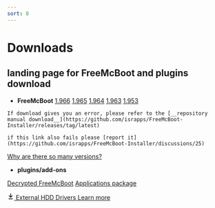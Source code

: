 ```yaml
---
sort: 8
---
```



# Downloads
## landing page for FreeMcBoot and plugins download

- __FreeMcBoot__
<a class="btn btn-outline" type="button" href="https://github.com/israpps/FreeMcBoot-Installer/releases/download/latest/FMCB-1966.7z">1.966</a>
<a class="btn btn-outline" type="button" href="https://github.com/israpps/FreeMcBoot-Installer/releases/download/latest/FMCB-1965.7z">1.965</a>
<a class="btn btn-outline" type="button" href="https://github.com/israpps/FreeMcBoot-Installer/releases/download/latest/FMCB-1964.7z">1.964</a>
<a class="btn btn-outline" type="button" href="https://github.com/israpps/FreeMcBoot-Installer/releases/download/latest/FMCB-1963.7z">1.963</a>
<a class="btn btn-outline" type="button" href="https://github.com/israpps/FreeMcBoot-Installer/releases/download/latest/FMCB-1953.7z">1.953</a>

```tip
If download gives you an error, please refer to the [__repository manual download__](https://github.com/israpps/FreeMcBoot-Installer/releases/tag/latest)

if this link also fails please [report it](https://github.com/israpps/FreeMcBoot-Installer/discussions/25)
```
<a class="btn btn-primary" type="button" href="https://israpps.github.io/FreeMcBoot-Installer/test/6_FAQ.html#why-are-there-so-many-versions-of-freemcboot-on-the-download-page">Why are there so many versions?</a>

<!---
<div style="margin-bottom: 100px">
  <details class="dropdown details-reset details-overlay d-inline-block">
    <summary class="btn" aria-haspopup="true">
      FreeMcBoot
      <div class="dropdown-caret"></div>
    </summary>

    <ul class="dropdown-menu dropdown-menu-se">
      <li><a class="dropdown-item" href="https://github.com/israpps/FreeMcBoot-Installer/releases/download/latest/FMCB-1966.7z">1.966</a></li>
      <li><a class="dropdown-item" href="https://github.com/israpps/FreeMcBoot-Installer/releases/download/latest/FMCB-1965.7z">1.965</a></li>
      <li><a class="dropdown-item" href="https://github.com/israpps/FreeMcBoot-Installer/releases/download/latest/FMCB-1964.7z">1.964</a></li>
      <li><a class="dropdown-item" href="https://github.com/israpps/FreeMcBoot-Installer/releases/download/latest/FMCB-1963.7z">1.963</a></li>
      <li><a class="dropdown-item" href="https://github.com/israpps/FreeMcBoot-Installer/releases/download/latest/FMCB-1953.7z">1.953</a></li>
      <li class="dropdown-divider" role="separator"></li>
      <li><a class="dropdown-item" href="https://israpps.github.io/FreeMcBoot-Installer/test/6_FAQ.html#why-are-there-so-many-versions-of-freemcboot-on-the-download-page">Why are there so many versions?</a></li>
    </ul>
  </details>
</div>
--->

- __plugins/add-ons__


<a class="btn btn-outline" type="button" href="https://github.com/israpps/FreeMcBoot-Installer/tree/master/Decrypted_FreeMcBoot">Decrypted FreeMcBoot</a>
<a class="btn btn-outline" type="button" href="https://github.com/israpps/FreeMcBoot-Installer/releases/tag/APPS">Applications package</a>

<div class="clearfix">
  <a class="btn btn-outline btn-with-count" href="https://github.com/israpps/FreeMcBoot-Installer/raw/master/installer_res/HDDLOAD.zip" role="button">
    <!-- <%= octicon "eye" %> -->
  <svg class="octicon" xmlns="http://www.w3.org/2000/svg" viewBox="0 0 16 16" width="16" height="16"><path fill-rule="evenodd" d="M7.47 10.78a.75.75 0 001.06 0l3.75-3.75a.75.75 0 00-1.06-1.06L8.75 8.44V1.75a.75.75 0 00-1.5 0v6.69L4.78 5.97a.75.75 0 00-1.06 1.06l3.75 3.75zM3.75 13a.75.75 0 000 1.5h8.5a.75.75 0 000-1.5h-8.5z"></path></svg>
    <span>External HDD Drivers</span>
  </a>
  <a class="social-count" href="./9_HDD_Drivers.html">Learn more</a>
</div>

